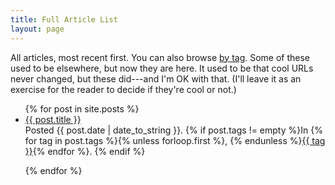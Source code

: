```yaml
---
title: Full Article List
layout: page
---
```


All articles, most recent first. You can also browse
[by tag](/articles/tagged.html). Some of these used to be elsewhere,
but now they are here. It used to be that cool URLs never changed, but
these did---and I'm OK with that. (I'll leave it as an exercise for
the reader to decide if they're cool or not.)

<ul class="posts">
  {% for post in site.posts %}

  <li>
    <a href="{{ post.url }}">{{ post.title }}</a>
    <div class="meta">Posted {{ post.date | date_to_string }}.
    {% if post.tags != empty %}In
        {% for tag in post.tags %}{% unless forloop.first %}, {% endunless %}<a href="/articles/tagged.html#{{ tag }}">{{ tag }}</a>{% endfor %}.
    {% endif %}
    </div>
  </li>

  {% endfor %}
</ul>
